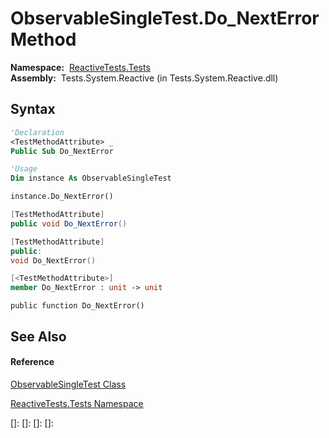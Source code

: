 # ObservableSingleTest.Do\_NextError Method

**Namespace:**  [ReactiveTests.Tests](ReactiveTests.Tests\ReactiveTests.Tests.md)  
**Assembly:**  Tests.System.Reactive (in Tests.System.Reactive.dll)

## Syntax

```vb
'Declaration
<TestMethodAttribute> _
Public Sub Do_NextError
```

```vb
'Usage
Dim instance As ObservableSingleTest

instance.Do_NextError()
```

```csharp
[TestMethodAttribute]
public void Do_NextError()
```

```c++
[TestMethodAttribute]
public:
void Do_NextError()
```

```fsharp
[<TestMethodAttribute>]
member Do_NextError : unit -> unit 
```

```jscript
public function Do_NextError()
```

## See Also

#### Reference

[ObservableSingleTest Class](ObservableSingleTest\ObservableSingleTest.md)

[ReactiveTests.Tests Namespace](ReactiveTests.Tests\ReactiveTests.Tests.md)

[]: 
[]: 
[]: 
[]: 